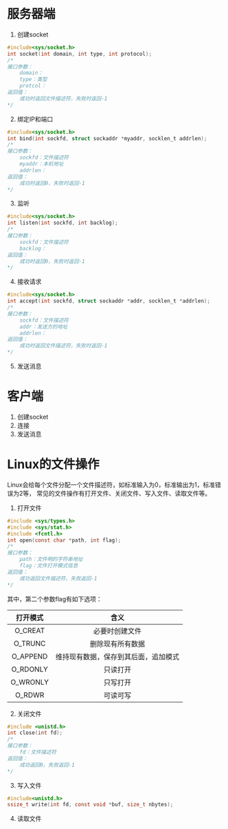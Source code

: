 # 服务器端
1. 创建socket
```c
#include<sys/socket.h>
int socket(int domain, int type, int protocol);
/*
接口参数：
    domain：
    type：类型
    protcol：
返回值：
    成功时返回文件描述符，失败时返回-1
*/
```

2. 绑定IP和端口

```c
#include<sys/socket.h>
int bind(int sockfd, struct sockaddr *myaddr, socklen_t addrlen);
/*
接口参数：
    sockfd：文件描述符
    myaddr：本机地址
    addrlen：
返回值：
    成功时返回0，失败时返回-1
*/
```

3. 监听

```c
#include<sys/socket.h>
int listen(int sockfd, int backlog);
/*
接口参数：
    sockfd：文件描述符
    backlog：
返回值：
    成功时返回0，失败时返回-1
*/
```

4. 接收请求

```c
#include<sys/socket.h>
int accept(int sockfd, struct sockaddr *addr, socklen_t *addrlen);
/*
接口参数：
    sockfd：文件描述符
    addr：发送方的地址
    addrlen：
返回值：
    成功时返回文件描述符，失败时返回-1
*/
```

5. 发送消息


# 客户端
1. 创建socket
2. 连接
3. 发送消息

# Linux的文件操作
Linux会给每个文件分配一个文件描述符，如标准输入为0，标准输出为1，标准错误为2等，
常见的文件操作有打开文件、关闭文件、写入文件、读取文件等。

1. 打开文件
```c
#include <sys/types.h>
#include <sys/stat.h>
#include <fcntl.h>
int open(const char *path, int flag);
/*
接口参数：
    path：文件明的字符串地址
    flag：文件打开模式信息
返回值：
    成功返回文件描述符，失败返回-1
*/
```
其中，第二个参数flag有如下选项：

|打开模式| 含义|
|:---:|:---:|
|O_CREAT| 必要时创建文件|
|O_TRUNC|删除现有所有数据|
|O_APPEND|维持现有数据，保存到其后面，追加模式|
|O_RDONLY|只读打开|
|O_WRONLY|只写打开|
|O_RDWR|可读可写|


2. 关闭文件
```c
#include <unistd.h>
int close(int fd);
/*
接口参数：
    fd：文件描述符
返回值：
    成功返回0，失败返回-1
*/
```
3. 写入文件
```c
#include<unistd.h>
ssize_t write(int fd, const void *buf, size_t nbytes);
```
4. 读取文件